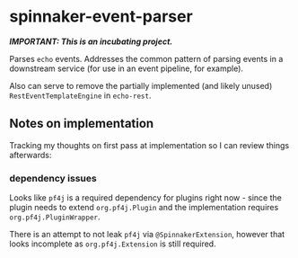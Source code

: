 # spinnaker-event-parser

_**IMPORTANT: This is an incubating project.**_

Parses `echo` events.  Addresses the common pattern of parsing events in a downstream service 
(for use in an event pipeline, for example).

Also can serve to remove the partially implemented (and likely unused) `RestEventTemplateEngine` 
in `echo-rest`.

## Notes on implementation

Tracking my thoughts on first pass at implementation so I can review things afterwards:

### dependency issues

Looks like `pf4j` is a required dependency for plugins right now - since the plugin needs to extend
`org.pf4j.Plugin` and the implementation requires `org.pf4j.PluginWrapper`.

There is an attempt to not leak `pf4j` via `@SpinnakerExtension`, however that looks incomplete as 
`org.pf4j.Extension` is still required.
